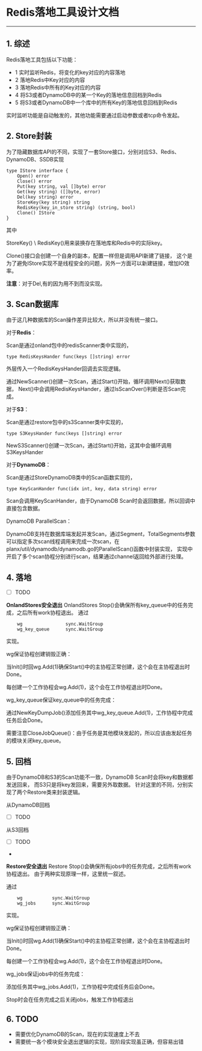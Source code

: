 # Redis落地工具设计文档
---------------------------

## 1. 综述

Redis落地工具包括以下功能：

- 1 实时监听Redis，将变化的key对应的内容落地
- 2 落地Redis中Key对应的内容
- 3 落地Redis中所有的Key对应的内容
- 4 将S3或者DynamoDB中的某一个Key的落地信息回档到Redis
- 5 将S3或者DynamoDB中一个库中的所有Key的落地信息回档到Redis

实时监听功能是自动触发的，其他功能需要通过启动参数或者tcp命令发起。

## 2. Store封装
为了隐藏数据库API的不同，实现了一套Store接口，分别对应S3、Redis、DynamoDB、SSDB实现

```
type IStore interface {
    Open() error
    Close() error
    Put(key string, val []byte) error
    Get(key string) ([]byte, error)
    Del(key string) error
    StoreKey(key string) string
    RedisKey(key_in_store string) (string, bool)
    Clone() IStore
}
```

其中

StoreKey() \ RedisKey()用来装换存在落地库和Redis中的实际key。

Clone()接口会创建一个自身的副本，配置一样但是调用API新建了链接，
这个是为了避免IStore实现不是线程安全的问题，另外一方面可以新建链接，增加IO效率。

**注意**：对于Del,有的因为用不到而没实现。

## 3. Scan数据库
由于这几种数据库的Scan操作差异比较大，所以并没有统一接口。

对于**Redis**：

Scan是通过onland包中的redisScanner类中实现的，

```
type RedisKeysHander func(keys []string) error
```

外层传入一个RedisKeysHander回调去实现逻辑。

通过NewScanner()创建一次Scan，通过Start()开始，循环调用Next()获取数据，
Next()中会调用RedisKeysHander，通过IsScanOver()判断是否Scan完成。

对于**S3**：

Scan是通过restore包中的s3Scanner类中实现的，

```
type S3KeysHander func(keys []string) error
```

NewS3Scanner()创建一次Scan，通过Start()开始，这其中会循环调用S3KeysHander

对于**DynamoDB**：

Scan是通过StoreDynamoDB类中的Scan函数实现的，

```
type KeyScanHander func(idx int, key, data string) error
```

Scan会调用KeyScanHander，由于DynamoDB Scan时会返回数据，所以回调中直接包含数据。

DynamoDB ParallelScan：

DynamoDB支持在数据库端发起并发Scan，通过Segment，TotalSegments参数可以指定多次scan线程调用来完成一次scan，在planx/util/dynamodb/dynamodb.go的ParallelScan()函数中封装实现，
实现中开启了多个scan协程分别进行scan，结果通过channel返回给外部进行处理。


## 4. 落地


- [ ] TODO

**OnlandStores安全退出**
OnlandStores Stop()会确保所有key_queue中的任务完成，之后所有work协程退出。
通过

```
    wg                sync.WaitGroup
    wg_key_queue      sync.WaitGroup
```

实现。

wg保证协程创建销毁正确：

当Init()时回wg.Add(1)确保Start()中的主协程正常创建，这个会在主协程退出时Done。

每创建一个工作协程会wg.Add(1)，这个会在工作协程退出时Done。

wg_key_queue保证key_queue中的任务完成：

通过NewKeyDumpJob()添加任务其中wg_key_queue.Add(1)，工作协程中完成任务后会Done。

需要注意CloseJobQueue()：由于任务是其他模块发起的，所以应该由发起任务的模块关闭key_queue。



## 5. 回档

由于DynamoDB和S3的Scan功能不一致，DynamoDB Scan时会将key和数据都发送回来，
而S3只是将key发回来，需要另外取数据。
针对这里的不同，分别实现了两个Restore类来封装逻辑。

从DynamoDB回档

- [ ] TODO

从S3回档

- [ ] TODO
-
**Restore安全退出**
Restore Stop()会确保所有jobs中的任务完成，之后所有work协程退出。
由于两种实现原理一样，这里统一叙述。

通过

```
    wg           sync.WaitGroup
    wg_jobs      sync.WaitGroup
```

实现。

wg保证协程创建销毁正确：

当Init()时回wg.Add(1)确保Start()中的主协程正常创建，这个会在主协程退出时Done。

每创建一个工作协程会wg.Add(1)，这个会在工作协程退出时Done。

wg_jobs保证jobs中的任务完成：

添加任务其中wg_jobs.Add(1)，工作协程中完成任务后会Done。

Stop时会在任务完成之后关闭jobs，触发工作协程退出


## 6. TODO
- 需要优化DynamoDB的Scan，现在的实现速度上不去
- 需要统一各个模块安全退出逻辑的实现，现阶段实现虽正确，但容易出错

